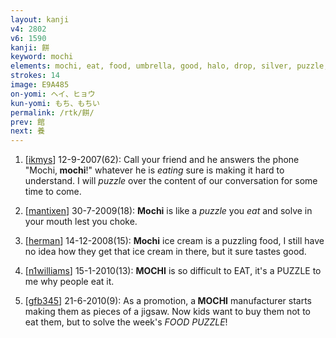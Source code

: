 ```yaml
---
layout: kanji
v4: 2802
v6: 1590
kanji: 餅
keyword: mochi
elements: mochi, eat, food, umbrella, good, halo, drop, silver, puzzle, horns, two hands
strokes: 14
image: E9A485
on-yomi: ヘイ、ヒョウ
kun-yomi: もち、もちい
permalink: /rtk/餅/
prev: 館
next: 養
---
```


1) [<a href="http://kanji.koohii.com/profile/ikmys">ikmys</a>] 12-9-2007(62): Call your friend and he answers the phone &quot;Mochi,<strong> mochi</strong>!&quot; whatever he is <em>eating</em> sure is making it hard to understand. I will <em>puzzle</em> over the content of our conversation for some time to come.

2) [<a href="http://kanji.koohii.com/profile/mantixen">mantixen</a>] 30-7-2009(18): <strong>Mochi</strong> is like a <em>puzzle</em> you <em>eat</em> and solve in your mouth lest you choke.

3) [<a href="http://kanji.koohii.com/profile/herman">herman</a>] 14-12-2008(15): <strong>Mochi</strong> ice cream is a puzzling food, I still have no idea how they get that ice cream in there, but it sure tastes good.

4) [<a href="http://kanji.koohii.com/profile/n1williams">n1williams</a>] 15-1-2010(13): <strong>MOCHI</strong> is so difficult to EAT, it&#039;s a PUZZLE to me why people eat it.

5) [<a href="http://kanji.koohii.com/profile/gfb345">gfb345</a>] 21-6-2010(9): As a promotion, a<strong> MOCHI</strong> manufacturer starts making them as pieces of a jigsaw. Now kids want to buy them not to eat them, but to solve the week&#039;s <em>FOOD PUZZLE</em>!

